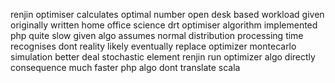 renjin optimiser calculates optimal number open desk based workload given originally written home office science drt optimiser algorithm implemented php quite slow given algo assumes normal distribution processing time recognises dont reality likely eventually replace optimizer montecarlo simulation better deal stochastic element renjin run optimizer algo directly consequence much faster php algo dont translate scala